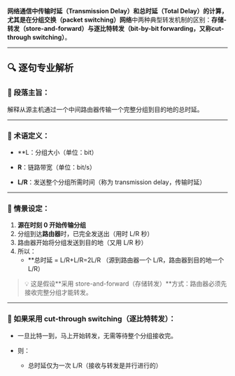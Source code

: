 **网络通信中传输时延（Transmission Delay）和总时延（Total Delay）**的计算，尤其是在**分组交换（packet switching）网络**中两种典型转发机制的区别：**存储-转发（store-and-forward）**与**逐比特转发（bit-by-bit forwarding，又称cut-through switching）**。

---

## 🔍 逐句专业解析

### 📌 段落主旨：

解释从源主机通过一个中间路由器传输一个完整分组到目的地的总时延。

---

### 📌 术语定义：

- **L：分组大小（单位：bit）
    
- **R**：链路带宽（单位：bit/s）
    
- **L/R**：发送整个分组所需时间（称为 transmission delay，传输时延）
    

---

### 📌 情景设定：

1. **源在时刻 0 开始传输分组**
2. 分组到达**路由器**时，已完全发送出（用时 L/R 秒）
3. 路由器开始将分组发送到目的地（又用 L/R 秒）
4. 所以：
    - **总时延 = L/R+L/R=2L/R 
        （源到路由器一个 L/R，路由器到目的地一个 L/R）
        

> 💡 这是假设**采用 store-and-forward（存储转发）**方式：路由器必须先接收完整分组才能转发。

---

### 📌 如果采用 cut-through switching（逐比特转发）：

- 一旦比特一到，马上开始转发，无需等待整个分组接收完。
    
- 则：
    
    - 总时延仅为一次 L/R（接收与转发是并行进行的）